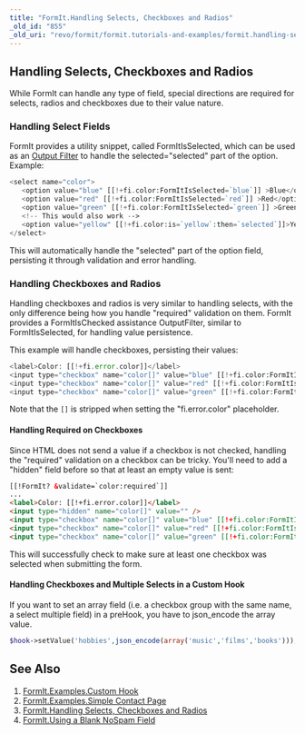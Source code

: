```yaml
---
title: "FormIt.Handling Selects, Checkboxes and Radios"
_old_id: "855"
_old_uri: "revo/formit/formit.tutorials-and-examples/formit.handling-selects,-checkboxes-and-radios"
---
```


## Handling Selects, Checkboxes and Radios

While FormIt can handle any type of field, special directions are required for selects, radios and checkboxes due to their value nature.

### Handling Select Fields

FormIt provides a utility snippet, called FormItIsSelected, which can be used as an [Output Filter](making-sites-with-modx/customizing-content/input-and-output-filters-(output-modifiers) "Input and Output Filters (Output Modifiers)") to handle the selected="selected" part of the option. Example:

``` php
<select name="color">
   <option value="blue" [[!+fi.color:FormItIsSelected=`blue`]] >Blue</option>
   <option value="red" [[!+fi.color:FormItIsSelected=`red`]] >Red</option>
   <option value="green" [[!+fi.color:FormItIsSelected=`green`]] >Green</option>
   <!-- This would also work -->
   <option value="yellow" [[!+fi.color:is=`yellow`:then=`selected`]]>Yellow</option>
</select>
```

This will automatically handle the "selected" part of the option field, persisting it through validation and error handling.

### Handling Checkboxes and Radios

Handling checkboxes and radios is very similar to handling selects, with the only difference being how you handle "required" validation on them. FormIt provides a FormItIsChecked assistance OutputFilter, similar to FormItIsSelected, for handling value persistence.

This example will handle checkboxes, persisting their values:

``` php
<label>Color: [[!+fi.error.color]]</label>
<input type="checkbox" name="color[]" value="blue" [[!+fi.color:FormItIsChecked=`blue`]] > Blue
<input type="checkbox" name="color[]" value="red" [[!+fi.color:FormItIsChecked=`red`]] > Red
<input type="checkbox" name="color[]" value="green" [[!+fi.color:FormItIsChecked=`green`]] > Green
```

Note that the `[]` is stripped when setting the "fi.error.color" placeholder.

#### Handling Required on Checkboxes

Since HTML does not send a value if a checkbox is not checked, handling the "required" validation on a checkbox can be tricky. You'll need to add a "hidden" field before so that at least an empty value is sent:

``` html
[[!FormIt? &validate=`color:required`]]
...
<label>Color: [[!+fi.error.color]]</label>
<input type="hidden" name="color[]" value="" />
<input type="checkbox" name="color[]" value="blue" [[!+fi.color:FormItIsChecked=`blue`]] > Blue
<input type="checkbox" name="color[]" value="red" [[!+fi.color:FormItIsChecked=`red`]] > Red
<input type="checkbox" name="color[]" value="green" [[!+fi.color:FormItIsChecked=`green`]] > Green
```

This will successfully check to make sure at least one checkbox was selected when submitting the form.

#### Handling Checkboxes and Multiple Selects in a Custom Hook

If you want to set an array field (i.e. a checkbox group with the same name, a select multiple field) in a preHook, you have to json\_encode the array value.

``` php
$hook->setValue('hobbies',json_encode(array('music','films','books')));
```

## See Also

1. [FormIt.Examples.Custom Hook](extras/formit/formit.tutorials-and-examples/examples.custom-hook)
2. [FormIt.Examples.Simple Contact Page](extras/formit/formit.tutorials-and-examples/examples.simple-contact-page)
3. [FormIt.Handling Selects, Checkboxes and Radios](extras/formit/formit.tutorials-and-examples/handling-selects,-checkboxes-and-radios)
4. [FormIt.Using a Blank NoSpam Field](extras/formit/formit.tutorials-and-examples/using-a-blank-nospam-field)
